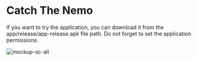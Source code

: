 # Catch The Nemo

If you want to try the application, you can download it from the app/release/app-release.apk file path. Do not forget to set the application permissions.

![mockup-sc-all](https://github.com/okancingoz/CatchTheNemo/assets/88890682/324994bf-8e01-402c-a64c-7ac0ad32eb0f)


